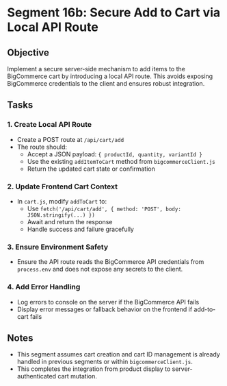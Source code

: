 # Segment 16b: Secure Add to Cart via Local API Route

## Objective

Implement a secure server-side mechanism to add items to the BigCommerce cart by introducing a local API route. This avoids exposing BigCommerce credentials to the client and ensures robust integration.

## Tasks

### 1. Create Local API Route

- Create a POST route at `/api/cart/add`
- The route should:
    - Accept a JSON payload: `{ productId, quantity, variantId }`
    - Use the existing `addItemToCart` method from `bigcommerceClient.js`
    - Return the updated cart state or confirmation

### 2. Update Frontend Cart Context

- In `cart.js`, modify `addToCart` to:
    - Use `fetch('/api/cart/add', { method: 'POST', body: JSON.stringify(...) })`
    - Await and return the response
    - Handle success and failure gracefully

### 3. Ensure Environment Safety

- Ensure the API route reads the BigCommerce API credentials from `process.env` and does not expose any secrets to the client.

### 4. Add Error Handling

- Log errors to console on the server if the BigCommerce API fails
- Display error messages or fallback behavior on the frontend if add-to-cart fails

## Notes

- This segment assumes cart creation and cart ID management is already handled in previous segments or within `bigcommerceClient.js`.
- This completes the integration from product display to server-authenticated cart mutation.
